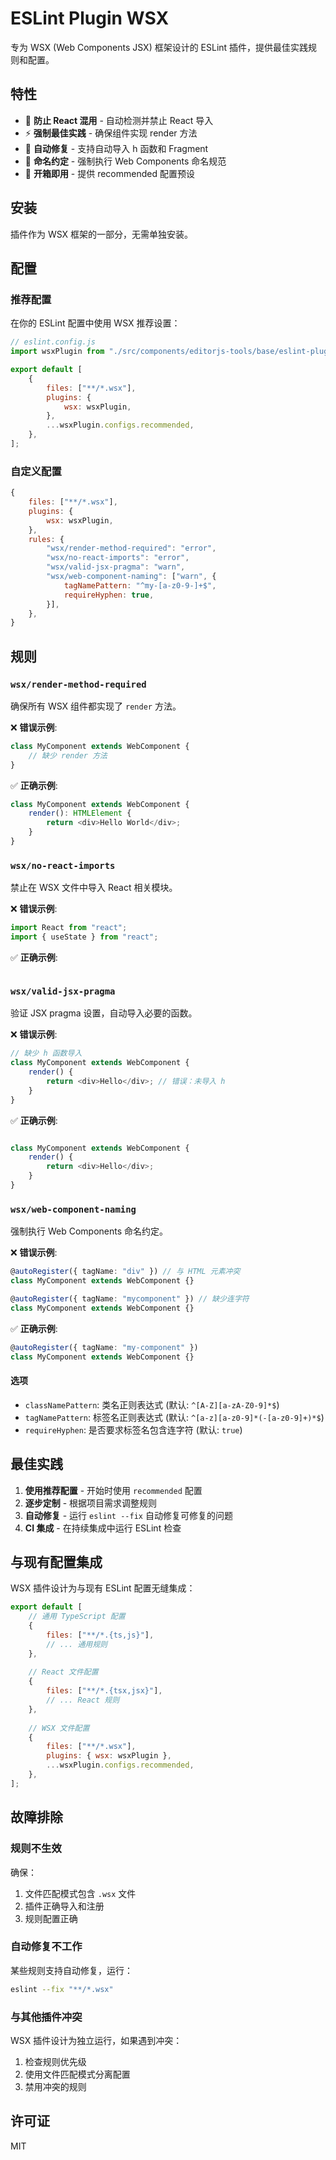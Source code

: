 # ESLint Plugin WSX

专为 WSX (Web Components JSX) 框架设计的 ESLint 插件，提供最佳实践规则和配置。

## 特性

- 🚫 **防止 React 混用** - 自动检测并禁止 React 导入
- ⚡ **强制最佳实践** - 确保组件实现 render 方法
- 🎯 **自动修复** - 支持自动导入 h 函数和 Fragment
- 📏 **命名约定** - 强制执行 Web Components 命名规范
- 🔧 **开箱即用** - 提供 recommended 配置预设

## 安装

插件作为 WSX 框架的一部分，无需单独安装。

## 配置

### 推荐配置

在你的 ESLint 配置中使用 WSX 推荐设置：

```javascript
// eslint.config.js
import wsxPlugin from "./src/components/editorjs-tools/base/eslint-plugin-wsx";

export default [
    {
        files: ["**/*.wsx"],
        plugins: {
            wsx: wsxPlugin,
        },
        ...wsxPlugin.configs.recommended,
    },
];
```

### 自定义配置

```javascript
{
    files: ["**/*.wsx"],
    plugins: {
        wsx: wsxPlugin,
    },
    rules: {
        "wsx/render-method-required": "error",
        "wsx/no-react-imports": "error",
        "wsx/valid-jsx-pragma": "warn",
        "wsx/web-component-naming": ["warn", {
            tagNamePattern: "^my-[a-z0-9-]+$",
            requireHyphen: true,
        }],
    },
}
```

## 规则

### `wsx/render-method-required`

确保所有 WSX 组件都实现了 `render` 方法。

❌ **错误示例**:
```typescript
class MyComponent extends WebComponent {
    // 缺少 render 方法
}
```

✅ **正确示例**:
```typescript
class MyComponent extends WebComponent {
    render(): HTMLElement {
        return <div>Hello World</div>;
    }
}
```

### `wsx/no-react-imports`

禁止在 WSX 文件中导入 React 相关模块。

❌ **错误示例**:
```typescript
import React from "react";
import { useState } from "react";
```

✅ **正确示例**:
```typescript
```

### `wsx/valid-jsx-pragma`

验证 JSX pragma 设置，自动导入必要的函数。

❌ **错误示例**:
```typescript
// 缺少 h 函数导入
class MyComponent extends WebComponent {
    render() {
        return <div>Hello</div>; // 错误：未导入 h
    }
}
```

✅ **正确示例**:
```typescript

class MyComponent extends WebComponent {
    render() {
        return <div>Hello</div>;
    }
}
```

### `wsx/web-component-naming`

强制执行 Web Components 命名约定。

❌ **错误示例**:
```typescript
@autoRegister({ tagName: "div" }) // 与 HTML 元素冲突
class MyComponent extends WebComponent {}

@autoRegister({ tagName: "mycomponent" }) // 缺少连字符
class MyComponent extends WebComponent {}
```

✅ **正确示例**:
```typescript
@autoRegister({ tagName: "my-component" })
class MyComponent extends WebComponent {}
```

#### 选项

- `classNamePattern`: 类名正则表达式 (默认: `^[A-Z][a-zA-Z0-9]*$`)
- `tagNamePattern`: 标签名正则表达式 (默认: `^[a-z][a-z0-9]*(-[a-z0-9]+)*$`)
- `requireHyphen`: 是否要求标签名包含连字符 (默认: `true`)

## 最佳实践

1. **使用推荐配置** - 开始时使用 `recommended` 配置
2. **逐步定制** - 根据项目需求调整规则
3. **自动修复** - 运行 `eslint --fix` 自动修复可修复的问题
4. **CI 集成** - 在持续集成中运行 ESLint 检查

## 与现有配置集成

WSX 插件设计为与现有 ESLint 配置无缝集成：

```javascript
export default [
    // 通用 TypeScript 配置
    {
        files: ["**/*.{ts,js}"],
        // ... 通用规则
    },
    
    // React 文件配置
    {
        files: ["**/*.{tsx,jsx}"],
        // ... React 规则
    },
    
    // WSX 文件配置
    {
        files: ["**/*.wsx"],
        plugins: { wsx: wsxPlugin },
        ...wsxPlugin.configs.recommended,
    },
];
```

## 故障排除

### 规则不生效

确保：
1. 文件匹配模式包含 `.wsx` 文件
2. 插件正确导入和注册
3. 规则配置正确

### 自动修复不工作

某些规则支持自动修复，运行：
```bash
eslint --fix "**/*.wsx"
```

### 与其他插件冲突

WSX 插件设计为独立运行，如果遇到冲突：
1. 检查规则优先级
2. 使用文件匹配模式分离配置
3. 禁用冲突的规则

## 许可证

MIT
